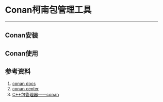 # Conan柯南包管理工具

---

## Conan安装

## Conan使用

## 参考资料

1. [conan docs](https://docs.conan.io/en/latest/using_packages.html)
2. [conan center](https://conan.io/center/)
3. [C++包管理器——conan](http://blog.guorongfei.com/2018/04/23/conan-tutorial/)

